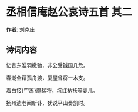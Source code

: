 # 丞相信庵赵公哀诗五首  其二

**作者**: 刘克庄

## 诗词内容

忆昔东淮羽檄驰，非公受钺国几危。

春潮全藉孤舟渡，厦屋曾将一木支。

着白接{罒离}麾猛将，坑红衲袄等婴儿。

扬州遗老闻新讣，犹说平山奏凯时。


